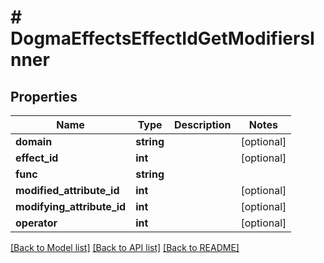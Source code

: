 # # DogmaEffectsEffectIdGetModifiersInner

## Properties

Name | Type | Description | Notes
------------ | ------------- | ------------- | -------------
**domain** | **string** |  | [optional]
**effect_id** | **int** |  | [optional]
**func** | **string** |  |
**modified_attribute_id** | **int** |  | [optional]
**modifying_attribute_id** | **int** |  | [optional]
**operator** | **int** |  | [optional]

[[Back to Model list]](../../README.md#models) [[Back to API list]](../../README.md#endpoints) [[Back to README]](../../README.md)
